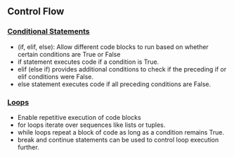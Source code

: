 ## Control Flow
### [Conditional Statements](./ControlFlow/conditionalstatements.md)
- (if, elif, else): Allow different code blocks to run based on whether certain conditions are True or False
- if statement executes code if a condition is True.
- elif (else if) provides additional conditions to check if the preceding if or elif conditions were False.
- else statement executes code if all preceding conditions are False.
### [Loops](./ControlFlow/loops.md)
- Enable repetitive execution of code blocks
- for loops iterate over sequences like lists or tuples.
- while loops repeat a block of code as long as a condition remains True.
- break and continue statements can be used to control loop execution further. 